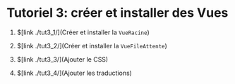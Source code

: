# Tutoriel 3: créer et installer des Vues

1. $[link ./tut3_1/](Créer et installer la `VueRacine`)

1. $[link ./tut3_2/](Créer et installer la `VueFileAttente`)

1. $[link ./tut3_3/](Ajouter le CSS)

1. $[link ./tut3_4/](Ajouter les traductions)
